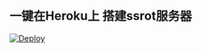 ## 一键在Heroku上 搭建ssrot服务器 
[![Deploy](https://www.herokucdn.com/deploy/button.png)](https://heroku.com/deploy)
